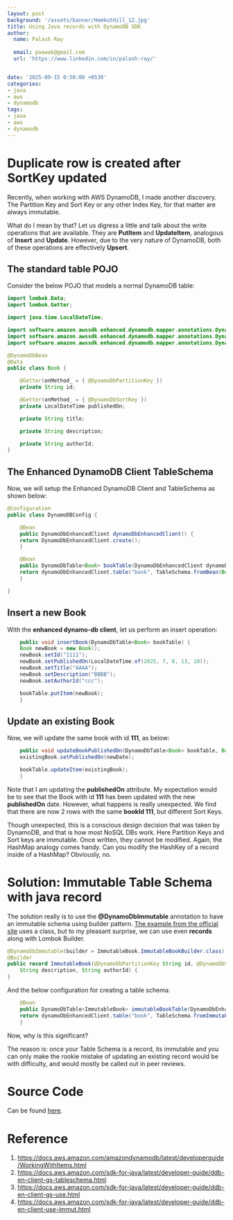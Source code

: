 ```yaml
---
layout: post
background: '/assets/banner/HemkutHill_12.jpg'
title: Using Java records with DynamoDB SDK
author:
  name: Palash Ray
  
  email: paawak@gmail.com
  url: 'https://www.linkedin.com/in/palash-ray/'


date: '2025-09-15 0:50:00 +0530'
categories:
- java
- aws
- dynamodb
tags:
- java
- aws
- dynamodb
---
```

# Duplicate row is created after SortKey updated
Recently, when working with AWS DynamoDB, I made another discovery. The Partition Key and Sort Key or any other Index Key, for that matter are always immutable.

What do I mean by that? Let us digress a little and talk about the write operations that are available. They are __PutItem__ and __UpdateItem__, analogous of __Insert__ and __Update__. However, due to the very nature of DynamoDB, both of these operations are effectively __Upsert__.

## The standard table POJO
Consider the below POJO that models a normal DynamoDB table:

```java
import lombok.Data;
import lombok.Getter;

import java.time.LocalDateTime;

import software.amazon.awssdk.enhanced.dynamodb.mapper.annotations.DynamoDbBean;
import software.amazon.awssdk.enhanced.dynamodb.mapper.annotations.DynamoDbPartitionKey;
import software.amazon.awssdk.enhanced.dynamodb.mapper.annotations.DynamoDbSortKey;

@DynamoDbBean
@Data
public class Book {

	@Getter(onMethod_ = { @DynamoDbPartitionKey })
	private String id;

	@Getter(onMethod_ = { @DynamoDbSortKey })
	private LocalDateTime publishedOn;

	private String title;

	private String description;

	private String authorId;
}
```
## The Enhanced DynamoDB Client TableSchema

Now, we will setup the Enhanced DynamoDB Client and TableSchema as shown below:

```java
@Configuration
public class DynamoDBConfig {

    @Bean
    public DynamoDbEnhancedClient dynamoDbEnhancedClient() {
	return DynamoDbEnhancedClient.create();
    }

    @Bean
    public DynamoDbTable<Book> bookTable(DynamoDbEnhancedClient dynamoDbEnhancedClient) {
	return dynamoDbEnhancedClient.table("book", TableSchema.fromBean(Book.class));
    }

}
```

## Insert a new Book

With the __enhanced dynamo-db client__, let us perform an insert operation:

```java
    public void insertBook(DynamoDbTable<Book> bookTable) {
	Book newBook = new Book();
	newBook.setId("1111");
	newBook.setPublishedOn(LocalDateTime.of(2025, 7, 8, 13, 10));
	newBook.setTitle("AAAA");
	newBook.setDescription("BBBB");
	newBook.setAuthorId("ccc");

	bookTable.putItem(newBook);
    }
```

## Update an existing Book
Now, we will update the same book with id __111__, as below:

```java
    public void updateBookPublishedOn(DynamoDbTable<Book> bookTable, Book existingBook, LocalDateTime newDate) {
	existingBook.setPublishedOn(newDate);

	bookTable.updateItem(existingBook);
    }
```

Note that I am updating the __publishedOn__ attribute. My expectation would be to see that the Book with id __111__ has been updated with the new __publishedOn__ date. However, what happens is really unexpected. We find that there are now 2 rows with the same __bookId 111__, but different Sort Keys.

Though unexpected, this is a conscious design decision that was taken by DynamoDB, and that is how most NoSQL DBs work. Here Partition Keys and Sort keys are immutable. Once written, they cannot be modified. Again, the HashMap analogy comes handy. Can you modify the HashKey of a record inside of a HashMap? Obviously, no.

# Solution: Immutable Table Schema with java record

The solution really is to use the __@DynamoDbImmutable__ annotation to have an immutable schema using builder pattern. [The example from the official site](https://docs.aws.amazon.com/sdk-for-java/latest/developer-guide/ddb-en-client-use-immut.html) uses a class, but to my pleasant surprise, we can use even __records__ along with Lombok Builder. 

```java
@DynamoDbImmutable(builder = ImmutableBook.ImmutableBookBuilder.class)
@Builder
public record ImmutableBook(@DynamoDbPartitionKey String id, @DynamoDbSortKey LocalDateTime publishedOn, String title,
	String description, String authorId) {
}

```

And the below configuration for creating a table schema:

```java
    @Bean
    public DynamoDbTable<ImmutableBook> immutableBookTable(DynamoDbEnhancedClient dynamoDbEnhancedClient) {
	return dynamoDbEnhancedClient.table("book", TableSchema.fromImmutableClass(ImmutableBook.class));
    }
```

Now, why is this significant?

The reason is: once your Table Schema is a record, its immutable and you can only make the rookie mistake of updating an existing record would be with difficulty, and would mostly be called out in peer reviews.

# Source Code
Can be found [here](https://github.com/paawak/spring-boot-demo/tree/master/dynamodb-demo).

# Reference
1. <https://docs.aws.amazon.com/amazondynamodb/latest/developerguide/WorkingWithItems.html>
1. <https://docs.aws.amazon.com/sdk-for-java/latest/developer-guide/ddb-en-client-gs-tableschema.html>
1. <https://docs.aws.amazon.com/sdk-for-java/latest/developer-guide/ddb-en-client-gs-use.html>
1. <https://docs.aws.amazon.com/sdk-for-java/latest/developer-guide/ddb-en-client-use-immut.html>